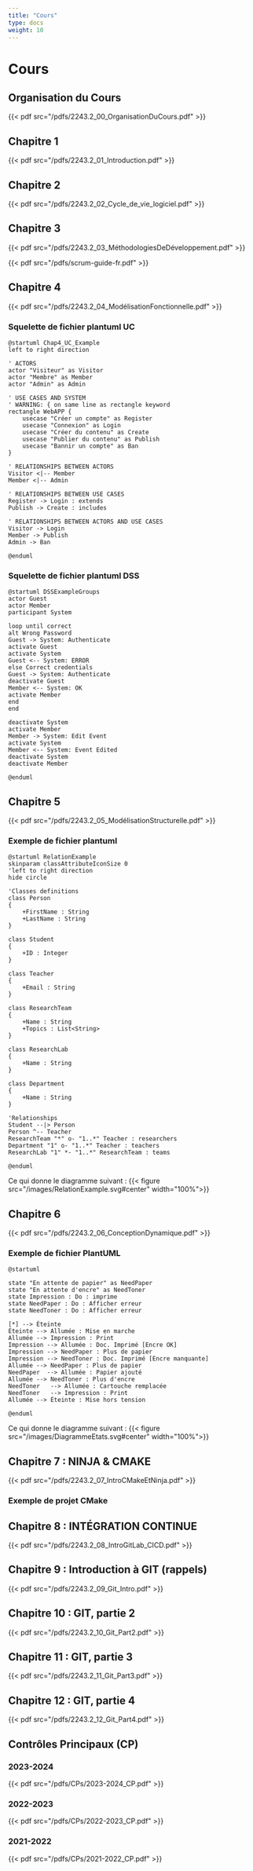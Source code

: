 ```yaml
---
title: "Cours"
type: docs
weight: 10
---
```

# Cours

## Organisation du Cours

{{< pdf src="/pdfs/2243.2_00_OrganisationDuCours.pdf" >}}

## Chapitre 1

{{< pdf src="/pdfs/2243.2_01_Introduction.pdf" >}}

## Chapitre 2

{{< pdf src="/pdfs/2243.2_02_Cycle_de_vie_logiciel.pdf" >}}

## Chapitre 3

{{< pdf src="/pdfs/2243.2_03_MéthodologiesDeDéveloppement.pdf" >}}

{{< pdf src="/pdfs/scrum-guide-fr.pdf" >}}

## Chapitre 4

{{< pdf src="/pdfs/2243.2_04_ModélisationFonctionnelle.pdf" >}}

### Squelette de fichier plantuml UC

```plaintext
@startuml Chap4_UC_Example
left to right direction

' ACTORS
actor "Visiteur" as Visitor
actor "Membre" as Member
actor "Admin" as Admin

' USE CASES AND SYSTEM
' WARNING: { on same line as rectangle keyword
rectangle WebAPP { 
    usecase "Créer un compte" as Register
    usecase "Connexion" as Login
    usecase "Créer du contenu" as Create
    usecase "Publier du contenu" as Publish
    usecase "Bannir un compte" as Ban
}

' RELATIONSHIPS BETWEEN ACTORS
Visitor <|-- Member
Member <|-- Admin

' RELATIONSHIPS BETWEEN USE CASES
Register -> Login : extends
Publish -> Create : includes

' RELATIONSHIPS BETWEEN ACTORS AND USE CASES
Visitor -> Login
Member -> Publish
Admin -> Ban

@enduml
```

### Squelette de fichier plantuml DSS

```plaintext
@startuml DSSExampleGroups
actor Guest
actor Member
participant System

loop until correct
alt Wrong Password
Guest -> System: Authenticate
activate Guest
activate System
Guest <-- System: ERROR
else Correct credentials
Guest -> System: Authenticate
deactivate Guest
Member <-- System: OK
activate Member
end
end

deactivate System
activate Member
Member -> System: Edit Event
activate System
Member <-- System: Event Edited
deactivate System
deactivate Member

@enduml
```

## Chapitre 5

{{< pdf src="/pdfs/2243.2_05_ModélisationStructurelle.pdf" >}}

### Exemple de fichier plantuml

```plaintext
@startuml RelationExample
skinparam classAttributeIconSize 0
'left to right direction
hide circle

'Classes definitions
class Person
{    
    +FirstName : String
    +LastName : String
}

class Student
{    
    +ID : Integer
}

class Teacher
{
    +Email : String
}

class ResearchTeam
{
    +Name : String
    +Topics : List<String>    
}

class ResearchLab
{
    +Name : String
}

class Department
{
    +Name : String
}

'Relationships
Student --|> Person
Person ^-- Teacher
ResearchTeam "*" o- "1..*" Teacher : researchers
Department "1" o- "1..*" Teacher : teachers
ResearchLab "1" *- "1..*" ResearchTeam : teams

@enduml
```

Ce qui donne le diagramme suivant :
{{< figure src="/images/RelationExample.svg#center" width="100%">}}

## Chapitre 6

{{< pdf src="/pdfs/2243.2_06_ConceptionDynamique.pdf" >}}

### Exemple de fichier PlantUML
```
@startuml

state "En attente de papier" as NeedPaper
state "En attente d'encre" as NeedToner
state Impression : Do : imprime
state NeedPaper : Do : Afficher erreur
state NeedToner : Do : Afficher erreur

[*] --> Éteinte
Éteinte --> Allumée : Mise en marche
Allumée --> Impression : Print
Impression --> Allumée : Doc. Imprimé [Encre OK]
Impression --> NeedPaper : Plus de papier
Impression --> NeedToner : Doc. Imprimé [Encre manquante]
Allumée --> NeedPaper : Plus de papier
NeedPaper  --> Allumée : Papier ajouté
Allumée --> NeedToner : Plus d'encre
NeedToner   --> Allumée : Cartouche remplacée
NeedToner   --> Impression : Print
Allumée --> Éteinte : Mise hors tension

@enduml
```

Ce qui donne le diagramme suivant :
{{< figure src="/images/DiagrammeEtats.svg#center" width="100%">}}

## Chapitre 7 : NINJA & CMAKE
{{< pdf src="/pdfs/2243.2_07_IntroCMakeEtNinja.pdf" >}}

### Exemple de projet CMake

## Chapitre 8 : INTÉGRATION CONTINUE
{{< pdf src="/pdfs/2243.2_08_IntroGitLab_CICD.pdf" >}}

## Chapitre 9 : Introduction à GIT (rappels)
{{< pdf src="/pdfs/2243.2_09_Git_Intro.pdf" >}}

## Chapitre 10 : GIT, partie 2
{{< pdf src="/pdfs/2243.2_10_Git_Part2.pdf" >}}

## Chapitre 11 : GIT, partie 3
{{< pdf src="/pdfs/2243.2_11_Git_Part3.pdf" >}}

## Chapitre 12 : GIT, partie 4
{{< pdf src="/pdfs/2243.2_12_Git_Part4.pdf" >}}

## Contrôles Principaux (CP)

### 2023-2024
{{< pdf src="/pdfs/CPs/2023-2024_CP.pdf" >}}

### 2022-2023
{{< pdf src="/pdfs/CPs/2022-2023_CP.pdf" >}}

### 2021-2022
{{< pdf src="/pdfs/CPs/2021-2022_CP.pdf" >}}
